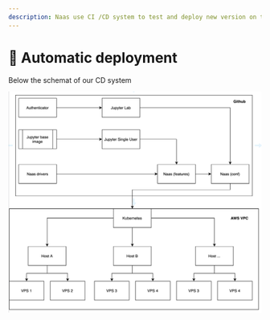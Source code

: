 ```yaml
---
description: Naas use CI /CD system to test and deploy new version on the fly
---
```


# 🔄 Automatic deployment

Below the schemat of our CD system

![](../.gitbook/assets/screenshot-2021-04-07-at-02.52.29.png)

